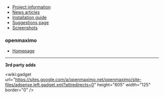   * [Project information](DevelopersBackOffice.md)
  * [News articles](News.md)
  * [Installation guide](Install.md)
  * [Suggestions page](Suggestions.md)
  * [Screenshots](Screenshots.md)

### openmaximo ###
  * [Homepage](http://www.openmaximo.net/)


---

**3rd party adds**

&lt;wiki:gadget url="https://sites.google.com/a/openmaximo.net/openmaximo/site-files/adsense.left.gadget.xml?attredirects=0" height="605" width="125" border="0" /&gt;